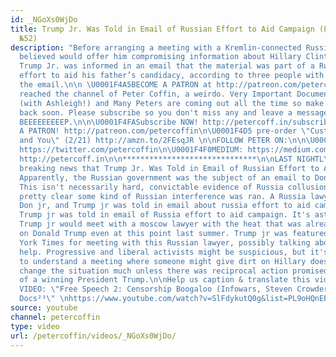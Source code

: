 ```yaml
---
id: _NGoXs0WjDo
title: Trump Jr. Was Told in Email of Russian Effort to Aid Campaign (LAST NIGHTLY
  №52)
description: "Before arranging a meeting with a Kremlin-connected Russian lawyer he
  believed would offer him compromising information about Hillary Clinton, Donald
  Trump Jr. was informed in an email that the material was part of a Russian government
  effort to aid his father’s candidacy, according to three people with knowledge of
  the email.\n\n \U0001F4A5BECOME A PATRON at http://patreon.com/petercoffin\n \n*****************************************\nYou've
  reached the channel of Peter Coffin, a weirdo. Very Important Documentaries, Adversaries
  (with Ashleigh!) and Many Peters are coming out all the time so make sure to check
  back soon. Please subscribe so you don't miss any and leave a message at the beep.
  BEEEEEEEEEP.\n\n\U0001F4FASubscribe NOW! http://petercoff.in/subscribe\n\U0001F496BECOME
  A PATRON! http://patreon.com/petercoffin\n\U0001F4D5 pre-order \"Custom Reality
  and You\" (2/21) http://amzn.to/2FEsqJR \n\nFOLLOW PETER ON:\n\n\U0001F426TWITTER:
  https://twitter.com/petercoffin\n\U0001F4F0MEDIUM: https://medium.com/@petercoffin\n\U0001F4F1NOTIFICATIONS:
  http://petercoff.in\n\n******************************\n\nLAST NIGHTLY covers the
  breaking news that Trump Jr. Was Told in Email of Russian Effort to Aid Campaign.
  Apparently, the Russian government was the subject of an email to Donald Trump Jr.
  This isn't necessarily hard, convictable evidence of Russia collusion, but it seems
  pretty clear some kind of Russian interference was ran. A Russia lawyer met with
  Don jr, and Trump jr was told in email about russia effort to aid campaign. Repeat:
  Trump jr was told in email of Russia effort to aid campaign. It's astounding Donald
  Trump jr would meet with a moscow lawyer with the heat that was already being applied
  on Donald Trump even at this point last summer. Trump jr was featured in the New
  York Times for meeting with this Russian lawyer, possibly talking about campaign
  help. Progressive and liberal activists might be suspicious, but it's important
  to understand a meeting where someone might give dirt on Hillary doesn't legally
  change the situation much unless there was reciprocal action promised on the part
  of a winning President Trump.\n\nHelp us caption & translate this video!\n\nhttps://amara.org/v/daG7/\n\n-~-~~-~~~-~~-~-\nNEW
  VIDEO: \"Free Speech 2: Censorship Boogaloo (Infowars, Steven Crowder) | Very Important
  Docs²³\" \nhttps://www.youtube.com/watch?v=SlFdykutQ0g&list=PL9oHQnEByWyXObkJN9YYQS9hxBjpN8RLG\n-~-~~-~~~-~~-~-"
source: youtube
channel: petercoffin
type: video
url: /petercoffin/videos/_NGoXs0WjDo/
---
```

